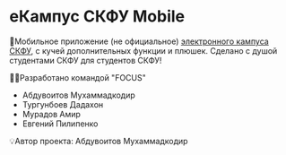 # еКампус СКФУ Mobile

📲Мобильное приложение (не официальное) [электронного кампуса СКФУ](https://ecampus.ncfu.ru/), с кучей дополнительных функции и плюшек. Сделано с душой студентами СКФУ для студентов СКФУ!

👨‍💻Разработано командой "FOCUS"
- Абдувоитов Мухаммадкодир
- Тургунбоев Дадахон
- Мурадов Амир
- Евгений Пилипенко

💡Автор проекта: Абдувоитов Мухаммадкодир

